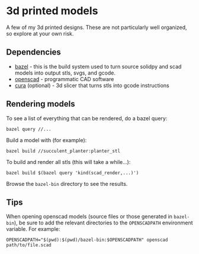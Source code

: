 # 3d printed models

A few of my 3d printed designs. These are not particularly well organized, so explore at your own risk.

## Dependencies

- [bazel](https://bazel.build/) - this is the build system used to turn source solidpy and scad models into output stls, svgs, and gcode.
- [openscad](http://www.openscad.org/) - programmatic CAD software
- [cura](https://ultimaker.com/en/products/ultimaker-cura-software) (optional) - 3d slicer that turns stls into gcode instructions

## Rendering models

To see a list of everything that can be rendered, do a bazel query:

```{.sh}
bazel query //...
```

Build a model with (for example):

```{.sh}
bazel build //succulent_planter:planter_stl
```

To build and render all stls (this will take a while...):

```{.sh}
bazel build $(bazel query 'kind(scad_render,...)')
```

Browse the `bazel-bin` directory to see the results.

## Tips

When opening openscad models (source files or those generated in `bazel-bin`), be sure to add the relevant directories to the `OPENSCADPATH` environment variable. For example:

```{.sh}
OPENSCADPATH="$(pwd):$(pwd)/bazel-bin:$OPENSCADPATH" openscad path/to/file.scad
```
